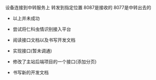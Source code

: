 设备连接到中转服务上  转发到指定位置
8087是接收的
8077是中转出去的
- 以上并未成功


- 尝试将仁科虫情识别接入平台
- 阅读接口文档以及书写开发文档
- 实现接口(暂未调通)
- 修改了主站后端项目的一个接口(添加分页)
- 书写新的开发文档

